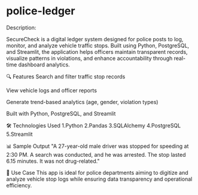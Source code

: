 # police-ledger

Description:

SecureCheck is a digital ledger system designed for police posts to log, monitor, and analyze vehicle traffic stops. Built using Python, PostgreSQL, and Streamlit, the application helps officers maintain transparent records, visualize patterns in violations, and enhance accountability through real-time dashboard analytics.

🔍 Features
Search and filter traffic stop records

View vehicle logs and officer reports

Generate trend-based analytics (age, gender, violation types)

Built with Python, PostgreSQL, and Streamlit

🛠️ Technologies Used
  1.Python
  2.Pandas
  3.SQLAlchemy
  4.PostgreSQL
  5.Streamlit

  📊 Sample Output
"A 27-year-old male driver was stopped for speeding at 2:30 PM. A search was conducted, and he was arrested. The stop lasted 6.15 minutes. It was not drug-related."

👮 Use Case
This app is ideal for police departments aiming to digitize and analyze vehicle stop logs while ensuring data transparency and operational efficiency.


